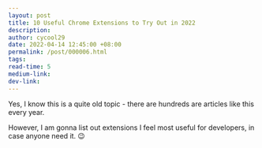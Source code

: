 ```yaml
---
layout: post
title: 10 Useful Chrome Extensions to Try Out in 2022
description: 
author: cycool29
date: 2022-04-14 12:45:00 +08:00
permalink: /post/000006.html
tags: 
read-time: 5
medium-link: 
dev-link: 
---
```


Yes, I know this is a quite old topic - there are hundreds are articles like this every year.

However, I am gonna list out extensions I feel most useful for developers, in case anyone need it. 😉